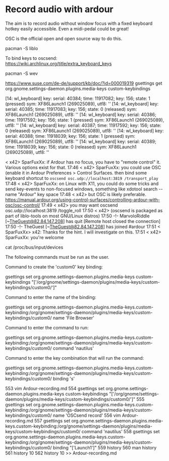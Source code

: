 Record audio with ardour
========================

The aim is to record audio without window focus with a fixed keyboard hotkey easily accessible. Even a midi-pedal could be great!

OSC is the official open and open source way to do this.

pacman -S liblo


To bind keys to oscsend:
https://wiki.archlinux.org/title/extra_keyboard_keys

pacman -S wev


https://www.suse.com/de-de/support/kb/doc/?id=000019319
gsettings get org.gnome.settings-daemon.plugins.media-keys custom-keybindings


[14:     wl_keyboard] key: serial: 40384; time: 11917082; key: 156; state: 1 (pressed)
                      sym: XF86Launch1  (269025089), utf8: ''
[14:     wl_keyboard] key: serial: 40385; time: 11917083; key: 156; state: 0 (released)
                      sym: XF86Launch1  (269025089), utf8: ''
[14:     wl_keyboard] key: serial: 40386; time: 11917592; key: 156; state: 1 (pressed)
                      sym: XF86Launch1  (269025089), utf8: ''
[14:     wl_keyboard] key: serial: 40387; time: 11917592; key: 156; state: 0 (released)
                      sym: XF86Launch1  (269025089), utf8: ''
[14:     wl_keyboard] key: serial: 40388; time: 11918039; key: 156; state: 1 (pressed)
                      sym: XF86Launch1  (269025089), utf8: ''
[14:     wl_keyboard] key: serial: 40389; time: 11918039; key: 156; state: 0 (released)
                      sym: XF86Launch1  (269025089), utf8: ''



< x42> SparFuxXx: if Ardour has no focus, you have to "remote control" it. Various options exist for that.
17:46 < x42> SparFuxXx: you could use OSC (enable it in Ardour Preferences > Control Surfaces.  then bind some 
             keyboard shortcut to  `oscsend osc.udp://localhost:3819 /transport_play`
17:48 < x42> SparFuxXx: on Linux with X11, you could do some tricks and send key-events to non-focused windows, 
             something like     xdotool search --name "Ardour" key space
17:48 < x42> but OSC is likely preferable. 
             https://manual.ardour.org/using-control-surfaces/controlling-ardour-with-osc/osc-control/
17:49 < x42> you may want     oscsend osc.udp://localhost:3819 /toggle_roll
17:50 < x42> (oscsend is packaged as part of liblo-tools on most GNU/Linux distros)
17:50 -!- MarvoloRiddle [~TheGuest@82.84.147.208] has quit [Remote host closed the connection]
17:50 -!- TheGuest [~TheGuest@82.84.147.208] has joined #ardour
17:51 < SparFuxXx> x42: Thanks for the hint. I will investigate on this.
17:51 < x42> SparFuxXx: you're welcome

cat /proc/bus/input/devices


The following commands must be run as the user.

Command to create the 'custom0' key binding:

gsettings set  org.gnome.settings-daemon.plugins.media-keys custom-keybindings "['/org/gnome/settings-daemon/plugins/media-keys/custom-keybindings/custom0/']"

Command to enter the name of the binding:

gsettings set  org.gnome.settings-daemon.plugins.media-keys.custom-keybinding:/org/gnome/settings-daemon/plugins/media-keys/custom-keybindings/custom0/ name 'File Browser'

Command to enter the command to run:

gsettings set  org.gnome.settings-daemon.plugins.media-keys.custom-keybinding:/org/gnome/settings-daemon/plugins/media-keys/custom-keybindings/custom0/ command 'nautilus'

Command to enter the key combination that will run the command:

gsettings set  org.gnome.settings-daemon.plugins.media-keys.custom-keybinding:/org/gnome/settings-daemon/plugins/media-keys/custom-keybindings/custom0/ binding '<Super>s'

  553  vim Ardour-recording.md 
  554  gsettings set  org.gnome.settings-daemon.plugins.media-keys custom-keybindings "['/org/gnome/settings-daemon/plugins/media-keys/custom-keybindings/custom0/']"
  555  gsettings set  org.gnome.settings-daemon.plugins.media-keys.custom-keybinding:/org/gnome/settings-daemon/plugins/media-keys/custom-keybindings/custom0/ name 'OSCsend record'
  556  vim Ardour-recording.md 
  557  gsettings set  org.gnome.settings-daemon.plugins.media-keys.custom-keybinding:/org/gnome/settings-daemon/plugins/media-keys/custom-keybindings/custom0/ command 'nautilus'
  558  gsettings set  org.gnome.settings-daemon.plugins.media-keys.custom-keybinding:/org/gnome/settings-daemon/plugins/media-keys/custom-keybindings/custom0/ binding "['Launch1']"
  559  history
  560  man history
  561  history 10
  562  history 10 >> Ardour-recording.md 
